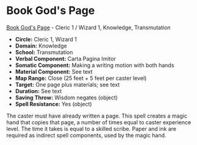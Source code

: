 # Book God's Page

[Book God's Page](/Magic/B/BookGodsPage.md) - Cleric 1 / Wizard 1, Knowledge, Transmutation

- **Circle:** Cleric 1, Wizard 1
- **Domain:** Knowledge
- **School:** Transmutation
- **Verbal Component:** Carta Pagina Imitor
- **Somatic Component:** Making a writing motion with both hands
- **Material Component:** See text
- **Map Range:** Close (25 feet + 5 feet per caster level)
- **Target:** One page plus materials; see text
- **Duration:** See text
- **Saving Throw:** Wisdom negates (object)
- **Spell Resistance:** Yes (object)

The caster must have already written a page. This spell creates a magic hand that copies that page, a number of times equal to caster experience level. The time it takes is equal to a skilled scribe. Paper and ink are required as indirect spell components, used by the magic hand.
